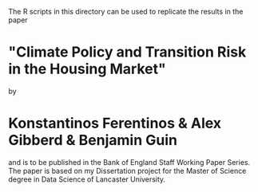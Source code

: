 The R scripts in this directory can be used to replicate the results in the paper
# "Climate Policy and Transition Risk in the Housing Market"
by
# Konstantinos Ferentinos & Alex Gibberd & Benjamin Guin
and is to be published in the Bank of England Staff Working Paper Series.
The paper is based on my Dissertation project for the Master of Science degree in Data Science of Lancaster University.
